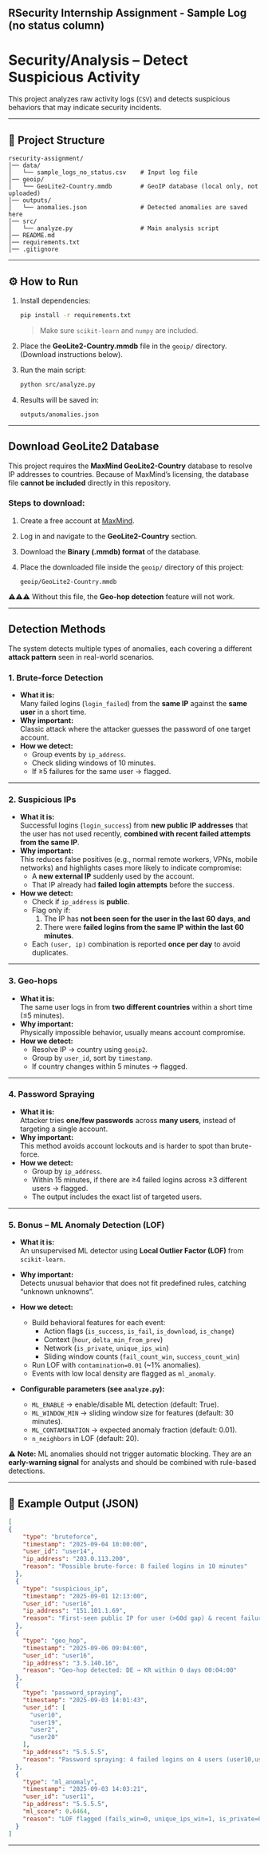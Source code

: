 RSecurity Internship Assignment - Sample Log (no status column)
---------------------------------------------------------------

# Security/Analysis – Detect Suspicious Activity


This project analyzes raw activity logs (`CSV`) and detects suspicious behaviors that may indicate security incidents.

---

## 📂 Project Structure
```
rsecurity-assignment/
│── data/
│   └── sample_logs_no_status.csv    # Input log file
│── geoip/
│   └── GeoLite2-Country.mmdb        # GeoIP database (local only, not uploaded)
│── outputs/
│   └── anomalies.json               # Detected anomalies are saved here
│── src/
│   └── analyze.py                   # Main analysis script
│── README.md
│── requirements.txt
│── .gitignore
```

---

## ⚙️ How to Run
1. Install dependencies:
   ```bash
   pip install -r requirements.txt
   ```
    > Make sure `scikit-learn` and `numpy` are included.

2. Place the **GeoLite2-Country.mmdb** file in the `geoip/` directory.  
   (Download instructions below).
3. Run the main script:
   ```bash
   python src/analyze.py
   ```
4. Results will be saved in:
   ```
   outputs/anomalies.json
   ```

---

## Download GeoLite2 Database

This project requires the **MaxMind GeoLite2-Country** database to resolve IP addresses to countries.
Because of MaxMind’s licensing, the database file **cannot be included** directly in this repository.

### Steps to download:

1. Create a free account at [MaxMind](https://dev.maxmind.com/geoip/geolite2-free-geolocation-data).
2. Log in and navigate to the **GeoLite2-Country** section.
3. Download the **Binary (.mmdb) format** of the database.
4. Place the downloaded file inside the `geoip/` directory of this project:

   ```
   geoip/GeoLite2-Country.mmdb
   ```

⚠️⚠️⚠️ Without this file, the **Geo-hop detection** feature will not work.

---

## Detection Methods

The system detects multiple types of anomalies, each covering a different **attack pattern** seen in real-world scenarios.

### 1. Brute-force Detection
- **What it is:**  
  Many failed logins (`login_failed`) from the **same IP** against the **same user** in a short time.  
- **Why important:**  
  Classic attack where the attacker guesses the password of one target account.  
- **How we detect:**  
  - Group events by `ip_address`.  
  - Check sliding windows of 10 minutes.  
  - If ≥5 failures for the same user → flagged.

---

### 2. Suspicious IPs 
- **What it is:**  
  Successful logins (`login_success`) from **new public IP addresses** that the user has not used recently, **combined with recent failed attempts from the same IP**.  
- **Why important:**  
  This reduces false positives (e.g., normal remote workers, VPNs, mobile networks) and highlights cases more likely to indicate compromise:
  - A **new external IP** suddenly used by the account.  
  - That IP already had **failed login attempts** before the success.  
- **How we detect:**  
  - Check if `ip_address` is **public**.  
  - Flag only if:  
    1. The IP has **not been seen for the user in the last 60 days**, **and**  
    2. There were **failed logins from the same IP within the last 60 minutes**.  
  - Each `(user, ip)` combination is reported **once per day** to avoid duplicates.  

---

### 3. Geo-hops
- **What it is:**  
  The same user logs in from **two different countries** within a short time (≤5 minutes).  
- **Why important:**  
  Physically impossible behavior, usually means account compromise.  
- **How we detect:**  
  - Resolve IP → country using `geoip2`.  
  - Group by `user_id`, sort by `timestamp`.  
  - If country changes within 5 minutes → flagged.

---


### 4. Password Spraying
- **What it is:**  
  Attacker tries **one/few passwords** across **many users**, instead of targeting a single account.  
- **Why important:**  
  This method avoids account lockouts and is harder to spot than brute-force.  
- **How we detect:**  
  - Group by `ip_address`.  
  - Within 15 minutes, if there are ≥4 failed logins across ≥3 different users → flagged.
  - The output includes the exact list of targeted users.

---

### 5. Bonus – ML Anomaly Detection (LOF)
- **What it is:**  
  An unsupervised ML detector using **Local Outlier Factor (LOF)** from `scikit-learn`.  
- **Why important:**  
  Detects unusual behavior that does not fit predefined rules, catching “unknown unknowns”.  
- **How we detect:**  
  - Build behavioral features for each event:  
    - Action flags (`is_success`, `is_fail`, `is_download`, `is_change`)  
    - Context (`hour`, `delta_min_from_prev`)  
    - Network (`is_private`, `unique_ips_win`)  
    - Sliding window counts (`fail_count_win`, `success_count_win`)  
  - Run LOF with `contamination=0.01` (~1% anomalies).  
  - Events with low local density are flagged as `ml_anomaly`.  

- **Configurable parameters (see `analyze.py`):**  
  - `ML_ENABLE` → enable/disable ML detection (default: True).  
  - `ML_WINDOW_MIN` → sliding window size for features (default: 30 minutes).  
  - `ML_CONTAMINATION` → expected anomaly fraction (default: 0.01).  
  - `n_neighbors` in LOF (default: 20).  


⚠️ **Note:** ML anomalies should not trigger automatic blocking. They are an **early-warning signal** for analysts and should be combined with rule-based detections.

---





## 📑 Example Output (JSON)

```json
[
{
    "type": "bruteforce",
    "timestamp": "2025-09-04 10:00:00",
    "user_id": "user14",
    "ip_address": "203.0.113.200",
    "reason": "Possible brute-force: 8 failed logins in 10 minutes"
  },
  {
    "type": "suspicious_ip",
    "timestamp": "2025-09-01 12:13:00",
    "user_id": "user16",
    "ip_address": "151.101.1.69",
    "reason": "First-seen public IP for user (>60d gap) & recent failures from same IP (≤60m)"
  },
  {
    "type": "geo_hop",
    "timestamp": "2025-09-06 09:04:00",
    "user_id": "user16",
    "ip_address": "3.5.140.16",
    "reason": "Geo-hop detected: DE → KR within 0 days 00:04:00"
  },
  {
    "type": "password_spraying",
    "timestamp": "2025-09-03 14:01:43",
    "user_id": [
      "user10",
      "user19",
      "user2",
      "user20"
    ],
    "ip_address": "5.5.5.5",
    "reason": "Password spraying: 4 failed logins on 4 users (user10,user19,user2,user20) within 15 minutes"
  },
  {
    "type": "ml_anomaly",
    "timestamp": "2025-09-03 14:03:21",
    "user_id": "user11",
    "ip_address": "5.5.5.5",
    "ml_score": 0.6464,
    "reason": "LOF flagged (fails_win=0, unique_ips_win=1, is_private=0, hour=14)"
  }
]
```

---

  


